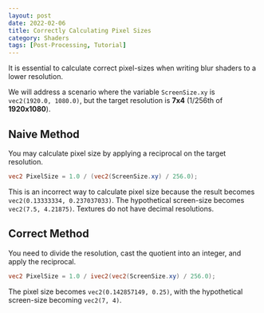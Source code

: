 ```yaml
---
layout: post
date: 2022-02-06
title: Correctly Calculating Pixel Sizes
category: Shaders
tags: [Post-Processing, Tutorial]
---
```


It is essential to calculate correct pixel-sizes when writing blur shaders to a lower resolution.

We will address a scenario where the variable `ScreenSize.xy` is `vec2(1920.0, 1080.0)`, but the target resolution is **7x4** (1/256th of **1920x1080**).

## Naive Method

You may calculate pixel size by applying a reciprocal on the target resolution.

```glsl
vec2 PixelSize = 1.0 / (vec2(ScreenSize.xy) / 256.0);
```

This is an incorrect way to calculate pixel size because the result becomes `vec2(0.13333334, 0.237037033)`. The hypothetical screen-size becomes `vec2(7.5, 4.21875)`. Textures do not have decimal resolutions.

## Correct Method

You need to divide the resolution, cast the quotient into an integer, and apply the reciprocal.

```glsl
vec2 PixelSize = 1.0 / ivec2(vec2(ScreenSize.xy) / 256.0);
```

The pixel size becomes `vec2(0.142857149, 0.25)`, with the hypothetical screen-size becoming `vec2(7, 4)`.
